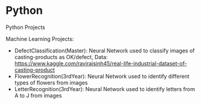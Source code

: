 # Python
Python Projects  

Machine Learning Projects: <br />
- DefectClassification(Master): Neural Network used to classify images of casting-products as OK/defect, Data: https://www.kaggle.com/ravirajsinh45/real-life-industrial-dataset-of-casting-product <br />
- FlowerRecognition(3rdYear): Neural Network used to identify different types of flowers from images<br />
- LetterRecognition(3rdYear): Neural Network used to identify letters from A to J from images<br />
